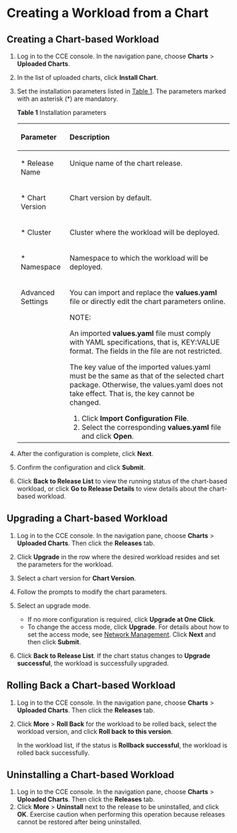 # Creating a Workload from a Chart<a name="cce_01_0146"></a>

## Creating a Chart-based Workload<a name="s94388d41fe234fba81844802bc682fb8"></a>

1.  Log in to the CCE console. In the navigation pane, choose  **Charts**  \>  **Uploaded Charts**.
2.  In the list of uploaded charts, click  **Install Chart**.
3.  Set the installation parameters listed in  [Table 1](#t26bc1c499f114b5185e5edcf61e44d95). The parameters marked with an asterisk \(\*\) are mandatory.

    **Table  1**  Installation parameters

    <a name="t26bc1c499f114b5185e5edcf61e44d95"></a>
    <table><thead align="left"><tr id="rbf609a3fcf2445d2b6d59cbcca7f75b3"><th class="cellrowborder" valign="top" width="23%" id="mcps1.2.3.1.1"><p id="a24b59ed54e3e49a7abefd7528912fb26"><a name="a24b59ed54e3e49a7abefd7528912fb26"></a><a name="a24b59ed54e3e49a7abefd7528912fb26"></a>Parameter</p>
    </th>
    <th class="cellrowborder" valign="top" width="77%" id="mcps1.2.3.1.2"><p id="a48e24994d5e7491782edce936fd59c1a"><a name="a48e24994d5e7491782edce936fd59c1a"></a><a name="a48e24994d5e7491782edce936fd59c1a"></a>Description</p>
    </th>
    </tr>
    </thead>
    <tbody><tr id="r4199465b1b1a4b31b17eac511ff9c594"><td class="cellrowborder" valign="top" width="23%" headers="mcps1.2.3.1.1 "><p id="a010899bea1f349bdad1eef099e4fa486"><a name="a010899bea1f349bdad1eef099e4fa486"></a><a name="a010899bea1f349bdad1eef099e4fa486"></a>* Release Name</p>
    </td>
    <td class="cellrowborder" valign="top" width="77%" headers="mcps1.2.3.1.2 "><p id="a0153652b843848a3b6bdad99e3c3b39f"><a name="a0153652b843848a3b6bdad99e3c3b39f"></a><a name="a0153652b843848a3b6bdad99e3c3b39f"></a>Unique name of the chart release.</p>
    </td>
    </tr>
    <tr id="re1bc8a3557e9484baa79c65dc200a4b1"><td class="cellrowborder" valign="top" width="23%" headers="mcps1.2.3.1.1 "><p id="a634af1e2910741f1912518b3bfec7389"><a name="a634af1e2910741f1912518b3bfec7389"></a><a name="a634af1e2910741f1912518b3bfec7389"></a>* Chart Version</p>
    </td>
    <td class="cellrowborder" valign="top" width="77%" headers="mcps1.2.3.1.2 "><p id="ac38c5df873f6444b981b35885f8eef62"><a name="ac38c5df873f6444b981b35885f8eef62"></a><a name="ac38c5df873f6444b981b35885f8eef62"></a>Chart version by default.</p>
    </td>
    </tr>
    <tr id="rbe9ab58d5e67480aa6e422ef627d53a3"><td class="cellrowborder" valign="top" width="23%" headers="mcps1.2.3.1.1 "><p id="a951eab31ec67431facfacf0c7a30e58b"><a name="a951eab31ec67431facfacf0c7a30e58b"></a><a name="a951eab31ec67431facfacf0c7a30e58b"></a>* Cluster</p>
    </td>
    <td class="cellrowborder" valign="top" width="77%" headers="mcps1.2.3.1.2 "><p id="a7d5ca4f0299b4ff59ab86cbca0c02d38"><a name="a7d5ca4f0299b4ff59ab86cbca0c02d38"></a><a name="a7d5ca4f0299b4ff59ab86cbca0c02d38"></a><span class="keyword" id="keyword53828804114919"><a name="keyword53828804114919"></a><a name="keyword53828804114919"></a>Cluster</span> where the workload will be deployed.</p>
    </td>
    </tr>
    <tr id="rbd79869126dd476ba89ebd3a3103af0c"><td class="cellrowborder" valign="top" width="23%" headers="mcps1.2.3.1.1 "><p id="en-us_topic_0093297948_p441405163731"><a name="en-us_topic_0093297948_p441405163731"></a><a name="en-us_topic_0093297948_p441405163731"></a>* Namespace</p>
    </td>
    <td class="cellrowborder" valign="top" width="77%" headers="mcps1.2.3.1.2 "><p id="a29df703802f0429a96ce7e488e7b6376"><a name="a29df703802f0429a96ce7e488e7b6376"></a><a name="a29df703802f0429a96ce7e488e7b6376"></a>Namespace to which the workload will be deployed.</p>
    </td>
    </tr>
    <tr id="r70f26452e7574784b0bcc4fa28655e23"><td class="cellrowborder" valign="top" width="23%" headers="mcps1.2.3.1.1 "><p id="ae76aa7c5d99b4e378bf694b82b9e5dc5"><a name="ae76aa7c5d99b4e378bf694b82b9e5dc5"></a><a name="ae76aa7c5d99b4e378bf694b82b9e5dc5"></a>Advanced Settings</p>
    </td>
    <td class="cellrowborder" valign="top" width="77%" headers="mcps1.2.3.1.2 "><p id="a303f5e86580c4fa29c238785c98ea8ce"><a name="a303f5e86580c4fa29c238785c98ea8ce"></a><a name="a303f5e86580c4fa29c238785c98ea8ce"></a>You can import and replace the <strong id="b842352706155915"><a name="b842352706155915"></a><a name="b842352706155915"></a>values.yaml</strong> file or directly edit the chart parameters online.</p>
    <div class="note" id="na1d8e395109d472699025c5118ef563d"><a name="na1d8e395109d472699025c5118ef563d"></a><a name="na1d8e395109d472699025c5118ef563d"></a><span class="notetitle"> NOTE: </span><div class="notebody"><p class="textintable" id="a428d67dfa7aa45e99ea2cc24c467e433"><a name="a428d67dfa7aa45e99ea2cc24c467e433"></a><a name="a428d67dfa7aa45e99ea2cc24c467e433"></a>An imported <strong id="b842352706155923"><a name="b842352706155923"></a><a name="b842352706155923"></a>values.yaml</strong> file must comply with YAML specifications, that is, KEY:VALUE format. The fields in the file are not restricted.</p>
    <p id="p112003015566"><a name="p112003015566"></a><a name="p112003015566"></a>The key value of the imported values.yaml must be the same as that of the selected chart package. Otherwise, the values.yaml does not take effect. That is, the key cannot be changed.</p>
    </div></div>
    <a name="o62d8e522faae46b79e270230405ddf10"></a><a name="o62d8e522faae46b79e270230405ddf10"></a><ol id="o62d8e522faae46b79e270230405ddf10"><li>Click <strong id="b842352706121548"><a name="b842352706121548"></a><a name="b842352706121548"></a>Import Configuration File</strong>.</li><li>Select the corresponding <strong id="b84235270616012"><a name="b84235270616012"></a><a name="b84235270616012"></a>values.yaml</strong> file and click <strong id="b842352706121623"><a name="b842352706121623"></a><a name="b842352706121623"></a>Open</strong>.</li></ol>
    </td>
    </tr>
    </tbody>
    </table>

4.  After the configuration is complete, click  **Next**.
5.  Confirm the configuration and click  **Submit**.
6.  Click  **Back to Release List**  to view the running status of the chart-based workload, or click  **Go to Release Details**  to view details about the chart-based workload.

## Upgrading a Chart-based Workload<a name="section5324101171010"></a>

1.  Log in to the CCE console. In the navigation pane, choose  **Charts**  \>  **Uploaded Charts**. Then click the  **Releases**  tab.
2.  Click  **Upgrade**  in the row where the desired workload resides and set the parameters for the workload.
3.  Select a chart version for  **Chart Version**.
4.  Follow the prompts to modify the chart parameters.
5.  Select an upgrade mode.
    -   If no more configuration is required, click  **Upgrade at One Click**.
    -   To change the access mode, click  **Upgrade**. For details about how to set the access mode, see  [Network Management](network-management.md). Click  **Next**  and then click  **Submit**.

6.  Click  **Back to Release List**. If the chart status changes to  **Upgrade successful**, the workload is successfully upgraded.

## Rolling Back a Chart-based Workload<a name="section13251511191012"></a>

1.  Log in to the CCE console. In the navigation pane, choose  **Charts**  \>  **Uploaded Charts**. Then click the  **Releases**  tab.
2.  Click  **More**  \>  **Roll Back**  for the workload to be rolled back, select the workload version, and click  **Roll back** **to this version**.

    In the workload list, if the status is  **Rollback successful**, the workload is rolled back successfully.


## Uninstalling a Chart-based Workload<a name="section15325151161011"></a>

1.  Log in to the CCE console. In the navigation pane, choose  **Charts**  \>  **Uploaded Charts**. Then click the  **Releases**  tab.
2.  Click  **More**  \>  **Uninstall**  next to the release to be uninstalled, and click  **OK**. Exercise caution when performing this operation because releases cannot be restored after being uninstalled.

